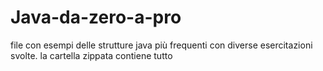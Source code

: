 # Java-da-zero-a-pro
file con esempi delle strutture java più frequenti con diverse esercitazioni svolte.
la cartella zippata contiene tutto
